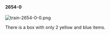 #### 2654-0
![train-2654-0-0.png](https://github.com/lil-lab/nlvr/raw/master/nlvr/train/images/30/train-2654-0-0.png "train-2654-0-0.png")

There is a box with only 2 yellow and blue items.